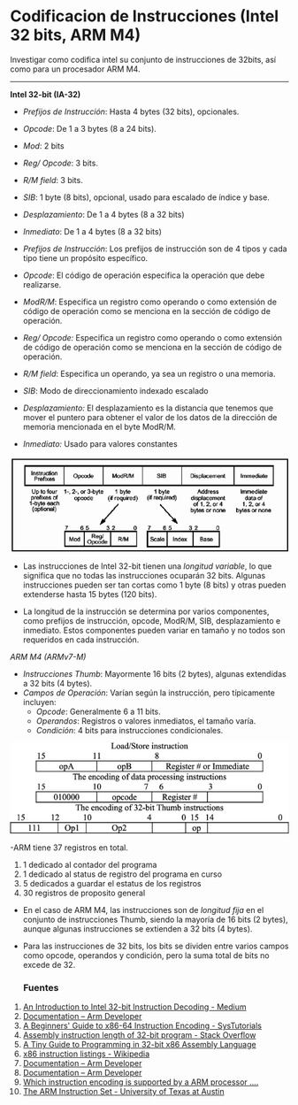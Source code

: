 # Codificacion de Instrucciones (Intel 32 bits, ARM M4) 
 Investigar como codifica intel su conjunto de instrucciones de 32bits, así como para un procesador ARM M4.

---

**Intel 32-bit (IA-32)**

- *Prefijos de Instrucción*: Hasta 4 bytes (32 bits), opcionales.
- *Opcode*: De 1 a 3 bytes (8 a 24 bits).
- *Mod*: 2 bits
- *Reg/ Opcode*: 3 bits. 
- *R/M field*: 3 bits. 
- *SIB*: 1 byte (8 bits), opcional, usado para escalado de índice y base.
- *Desplazamiento*: De 1 a 4 bytes (8 a 32 bits)
- *Inmediato*: De 1 a 4 bytes (8 a 32 bits)

- *Prefijos de Instrucción*: Los prefijos de instrucción son de 4 tipos y cada tipo tiene un propósito específico.
- *Opcode*: El código de operación especifica la operación que debe realizarse.
- *ModR/M*: Especifica un registro como operando o como extensión de código de operación como se menciona en la sección de código de operación.
- *Reg/ Opcode:* Especifica un registro como operando o como extensión de código de operación como se menciona en la sección de código de operación.
- *R/M field*: Especifica un operando, ya sea un registro o una memoria.
- *SIB*: Modo de direccionamiento indexado escalado
- *Desplazamiento:* El desplazamiento es la distancia que tenemos que mover el puntero para obtener el valor de los datos de la dirección de memoria mencionada en el byte ModR/M.
- *Inmediato:* Usado para valores constantes

![Formato de instrucción general IA-32](./IA-32-general-instruction-format.png)

* Las instrucciones de Intel 32-bit tienen una *longitud variable*, lo que significa que no todas las instrucciones ocuparán 32 bits. Algunas instrucciones pueden ser tan cortas como 1 byte (8 bits) y otras pueden extenderse hasta 15 bytes (120 bits).

* La longitud de la instrucción se determina por varios componentes, como prefijos de instrucción, opcode, ModR/M, SIB, desplazamiento e inmediato. Estos componentes pueden variar en tamaño y no todos son requeridos en cada instrucción.


*ARM M4 (ARMv7-M)*

- *Instrucciones Thumb*: Mayormente 16 bits (2 bytes), algunas extendidas a 32 bits (4 bytes).
- *Campos de Operación*: Varían según la instrucción, pero típicamente incluyen:
  - *Opcode*: Generalmente 6 a 11 bits.
  - *Operandos*: Registros o valores inmediatos, el tamaño varía.
  - *Condición*: 4 bits para instrucciones condicionales.

![Codificación de instrucciones ARM Cortex M3, 16 y 32 bits.](./ARM-cortex-M3-16-and-32-bit-instructions-encoding.png)

-ARM tiene 37 registros en total. 

1) 1 dedicado al contador del programa 
2) 1 dedicado al status de registro del programa en curso 
3) 5 dedicados a guardar el estatus de los registros 
4) 30 registros de proposito general

- En el caso de ARM M4, las instrucciones son de *longitud fija* en el conjunto de instrucciones Thumb, siendo la mayoría de 16 bits (2 bytes), aunque algunas instrucciones se extienden a 32 bits (4 bytes).
- Para las instrucciones de 32 bits, los bits se dividen entre varios campos como opcode, operandos y condición, pero la suma total de bits no excede de 32.

  ### Fuentes 
1) [An Introduction to Intel 32-bit Instruction Decoding - Medium](https://medium.com/@g.c.dassanayake/an-introduction-to-intel-32-bit-instruction-decoding-9b3b0c15bebb)
2) [Documentation – Arm Developer](https://developer.arm.com/documentation/ddi0439/b/Programmers-Model/Instruction-set-summary/Cortex-M4-instructions?lang=en)
3) [A Beginners' Guide to x86-64 Instruction Encoding - SysTutorials](https://www.systutorials.com/beginners-guide-x86-64-instruction-encoding/)
4) [Assembly instruction length of 32-bit program - Stack Overflow](https://stackoverflow.com/questions/60100987/assembly-instruction-length-of-32-bit-program)
5) [A Tiny Guide to Programming in 32-bit x86 Assembly Language](https://cs.dartmouth.edu/~sergey/cs258/tiny-guide-to-x86-assembly.pdf)
6) [x86 instruction listings - Wikipedia](https://en.wikipedia.org/wiki/X86_instruction_listings)
7) [Documentation – Arm Developer](https://developer.arm.com/documentation/ddi0406/cb/Application-Level-Architecture/ARM-Instruction-Set-Encoding)
8) [Documentation – Arm Developer](https://developer.arm.com/documentation/ddi0406/c/Application-Level-Architecture/Instruction-Details/Format-of-instruction-descriptions/Instruction-encodings?lang=en)
9) [Which instruction encoding is supported by a ARM processor ....](https://stackoverflow.com/questions/77572488/which-instruction-encoding-is-supported-by-a-arm-processor-particularly-a-corte)
10) [The ARM Instruction Set - University of Texas at Austin](https://users.ece.utexas.edu/~valvano/EE345M/Arm_EE382N_4.pdf)